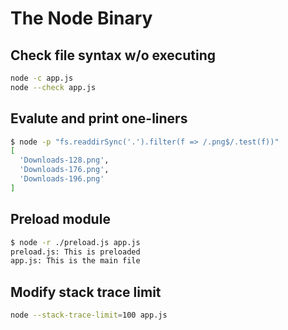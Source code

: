 # The Node Binary

## Check file syntax w/o executing

```bash
node -c app.js
node --check app.js
```

## Evalute and print one-liners

```bash
$ node -p "fs.readdirSync('.').filter(f => /.png$/.test(f))"
[
  'Downloads-128.png',
  'Downloads-176.png',
  'Downloads-196.png'
]
```

## Preload module

```bash
$ node -r ./preload.js app.js
preload.js: This is preloaded
app.js: This is the main file
```

## Modify stack trace limit

```bash
node --stack-trace-limit=100 app.js
```
